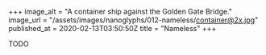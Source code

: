 +++
image_alt = "A container ship against the Golden Gate Bridge."
image_url = "/assets/images/nanoglyphs/012-nameless/container@2x.jpg"
published_at = 2020-02-13T03:50:50Z
title = "Nameless"
+++

TODO
